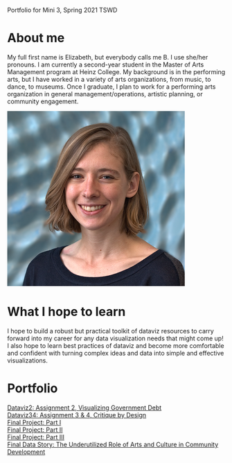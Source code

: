 Portfolio for Mini 3, Spring 2021 TSWD

# About me
My full first name is Elizabeth, but everybody calls me B. I use she/her pronouns. I am currently a second-year student in the Master of Arts Management program at Heinz College. My background is in the performing arts, but I have worked in a variety of arts organizations, from music, to dance, to museums. Once I graduate, I plan to work for a performing arts organization in general management/operations, artistic planning, or community engagement. 

![B Crittenden](Crittenden_headshot.png)

# What I hope to learn
I hope to build a robust but practical toolkit of dataviz resources to carry forward into my career for any data visualization needs that might come up! I also hope to learn best practices of dataviz and become more comfortable and confident with turning complex ideas and data into simple and effective visualizations. 

# Portfolio
[Dataviz2: Assignment 2, Visualizing Government Debt](/dataviz2.md)
<br>
[Dataviz34: Assignment 3 & 4, Critique by Design](/dataviz34.md)
<br>
[Final Project: Part I](/final_project_ptI_Crittenden.md)
<br>
[Final Project: Part II](/final_project_ptII_Crittenden.md)
<br>
[Final Project: Part III](/final_project_ptIII_Crittenden.md)
<br>
[Final Data Story: The Underutilized Role of Arts and Culture in Community Development](https://carnegiemellon.shorthandstories.com/the-underutilized-role-of-arts-and-culture-in-community-development/index.html)

